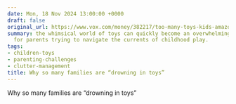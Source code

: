 ```yaml
---
date: Mon, 18 Nov 2024 13:00:00 +0000
draft: false
original_url: https://www.vox.com/money/382217/too-many-toys-kids-amazon-consumerism
summary: the whimsical world of toys can quickly become an overwhelming sea, even
  for parents trying to navigate the currents of childhood play.
tags:
- children-toys
- parenting-challenges
- clutter-management
title: Why so many families are “drowning in toys”
---
```


Why so many families are “drowning in toys”